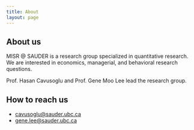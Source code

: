 ```yaml
---
title: About
layout: page
---
```

<!--
![Profile Image]({{ site.url }}/{{ site.picture }})
-->
<h2>About us</h2>

<p>MISR @ SAUDER is a research group specialized in quantitative research. We are interested in economics, managerial, and behavioral research questions.</p>

<p>Prof. Hasan Cavusoglu and Prof. Gene Moo Lee lead the research group. </p>

<h2>How to reach us</h2>

<ul class="contact">
	<li><a href="mailto:cavusoglu@sauder.ubc.ca">cavusoglu@sauder.ubc.ca</a></li>
	<li><a href="mailto:gene.lee@sauder.ubc.ca">gene.lee@sauder.ubc.ca</a></li>
	
</ul>


